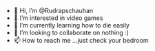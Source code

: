 - 👋 Hi, I’m @Rudrapschauhan
- 👀 I’m interested in video games
- 🌱 I’m currently learning how to die easily
- 💞️ I’m looking to collaborate on nothing :)
- 📫 How to reach me ...just check your bedroom

<!---
Rudrapschauhan/Rudrapschauhan is a ✨ special ✨ repository because its `README.md` (this file) appears on your GitHub profile.
You can click the Preview link to take a look at your changes.
--->

